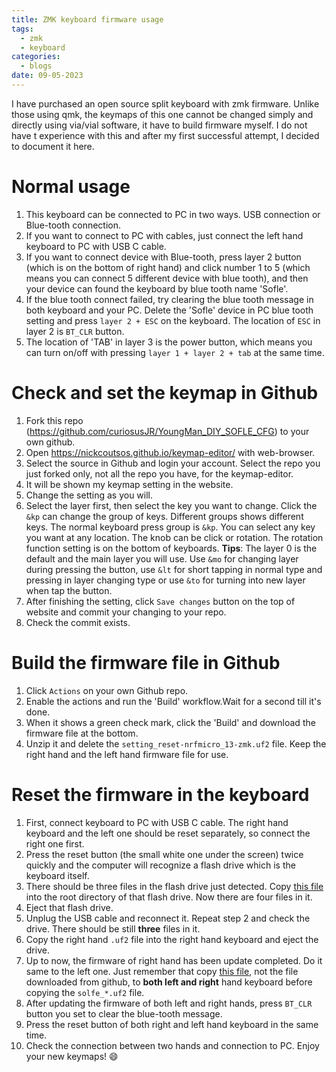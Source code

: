 ```yaml
---
title: ZMK keyboard firmware usage
tags:
  - zmk
  - keyboard
categories:
  - blogs
date: 09-05-2023
---
```

I have purchased an open source split keyboard with zmk firmware. Unlike those using qmk, the keymaps of this one cannot be changed simply and directly using via/vial software, it have to build firmware myself. I do not have t experience with this and after my first successful attempt, I decided to document it here.

# Normal usage
1. This keyboard can be connected to PC in two ways. USB connection or Blue-tooth connection.
2. If you want to connect to PC with cables, just connect the left hand keyboard to PC with USB C cable. 
3. If you want to connect device with Blue-tooth, press layer 2 button (which is on the bottom of right hand) and click number 1 to 5 (which means you can connect 5 different device with blue tooth), and then your device can found the keyboard by blue tooth name 'Sofle'.
4. If the blue tooth connect failed, try clearing the blue tooth message in both keyboard and your PC. Delete the 'Sofle' device in PC blue tooth setting and press `layer 2 + ESC` on the keyboard. The location of `ESC` in layer 2 is `BT_CLR` button.
5. The location of 'TAB' in layer 3 is the power button, which means you can turn on/off with pressing `layer 1 + layer 2 + tab` at the same time.

# Check and set the keymap in Github
1. Fork this repo (<https://github.com/curiosusJR/YoungMan_DIY_SOFLE_CFG>) to your own github.
2. Open <https://nickcoutsos.github.io/keymap-editor/> with web-browser.
3. Select the source in Github and login your account. Select the repo you just forked only, not all the repo you have, for the keymap-editor.
4. It will be shown my keymap setting in the website.
5. Change the setting as you will.
6. Select the layer first, then select the key you want to change. Click the `&kp` can change the group of keys. Different groups shows different keys. The normal keyboard press group is `&kp`. You can select any key you want at any location. The knob can be click or rotation. The rotation function setting is on the bottom of keyboards.
	**Tips**: The layer 0 is the default and the main layer you will use. Use `&mo` for changing layer during pressing the button, use `&lt` for short tapping in normal type and pressing in layer changing type or use `&to` for turning into new layer when tap the button.
7. After finishing the setting, click `Save changes` button on the top of website and commit your changing to your repo.
8. Check the commit exists.

# Build the firmware file in Github
1. Click `Actions` on your own Github repo.
2. Enable the actions and run the 'Build' workflow.Wait for a second till it's done.
3. When it shows a green check mark, click the 'Build' and download the firmware file at the bottom.
4. Unzip it and delete the `setting_reset-nrfmicro_13-zmk.uf2` file. Keep the right hand and the left hand firmware file for use.

# Reset the firmware in the keyboard

1. First, connect keyboard to PC with USB C cable. The right hand keyboard and the left one should be reset separately, so connect the right one first. 
2. Press the reset button (the small white one under the screen) twice quickly and the computer will recognize a flash drive which is the keyboard itself.
3. There should be three files in the flash drive just detected. Copy [this file](settings_reset-nrfmicro_13-zmk.uf2) into the root directory of that flash drive. Now there are four files in it.
4. Eject that flash drive.
5. Unplug the USB cable and reconnect it. Repeat step 2 and check the drive. There should be still **three** files in it.
6. Copy the right hand `.uf2` file into the right hand keyboard and eject the drive.
7. Up to now, the firmware of right hand has been update completed. Do it same to the left one. Just remember that copy [this file](settings_reset-nrfmicro_13-zmk.uf2), not the file downloaded from github, to **both left and right** hand keyboard before copying the `solfe_*.uf2` file.
8. After updating the firmware of both left and right hands, press `BT_CLR` button you set to clear the blue-tooth message. 
9. Press the reset button of both right and left hand keyboard in the same time. 
10. Check the connection between two hands and connection to PC. Enjoy your new keymaps! 😄
